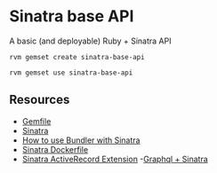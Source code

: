 # Sinatra base API

A basic (and deployable) Ruby + Sinatra API

`rvm gemset create sinatra-base-api`

`rvm gemset use sinatra-base-api`

## Resources

- [Gemfile](https://bundler.io/man/gemfile.5.html)
- [Sinatra](http://sinatrarb.com/intro.html)
- [How to use Bundler with Sinatra](https://bundler.io/v2.0/guides/sinatra.html)
- [Sinatra Dockerfile](https://github.com/tongueroo/sinatra/blob/master/Dockerfile)
- [Sinatra ActiveRecord Extension](https://github.com/janko/sinatra-activerecord)
-[Graphql + Sinatra](https://medium.com/hash32/graphql-server-with-sinatra-ruby-part-1-fdd664170715)